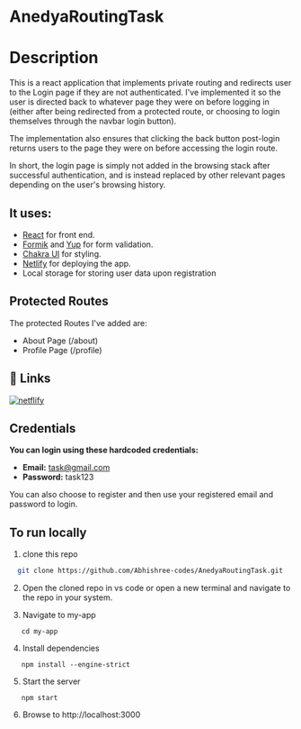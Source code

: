 # AnedyaRoutingTask

# Description

This is a react application that implements private routing and redirects user to the Login page if they are not authenticated. I've implemented it so the user is directed back to whatever page they were on before logging in (either after being redirected from a protected route, or choosing to login themselves through the navbar login button).

The implementation also ensures that clicking the back button post-login returns users to the page they were on before accessing the login route. 

In short, the login page is simply not added in the browsing stack after successful authentication, and is instead replaced by other relevant pages depending on the user's browsing history.

## It uses: 
- [React](https://react.dev/) for front end.
- [Formik](https://formik.org/) and [Yup](https://github.com/jquense/yup) for form validation.
- [Chakra UI](https://chakra-ui.com/) for styling.
- [Netlify](https://www.netlify.com/) for deploying the app.
- Local storage for storing user data upon registration

## Protected Routes

The protected Routes I've added are: 
- About Page (/about)
- Profile Page (/profile)

## 🔗 Links

[![netflify](https://img.shields.io/badge/netflify-blue?style=for-the-badge&logo=netflify&logoColor=white)](https://peaceful-taffy-feb394.netlify.app/)


## Credentials

**You can login using these hardcoded credentials:**

- **Email:** task@gmail.com
- **Password:** task123

You can also choose to register and then use your registered email and password to login.

## To run locally

1. clone this repo
```bash
  git clone https://github.com/Abhishree-codes/AnedyaRoutingTask.git
```
2. Open the cloned repo in vs code or open a new terminal and navigate to the repo in your system.
  
3. Navigate to my-app
```
   cd my-app
```
4. Install dependencies
```
   npm install --engine-strict
```
   
5.  Start the server
```
   npm start
```

6. Browse to http://localhost:3000
